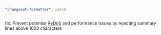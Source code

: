 ```yaml
---
"changeset-formatter": patch
---
```


fix: Prevent potential [ReDoS](https://owasp.org/www-community/attacks/Regular_expression_Denial_of_Service_-_ReDoS) and performance issues by rejecting summary lines above 1000 characters
